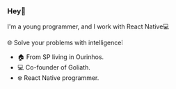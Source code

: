 ### Hey👋

I'm a young programmer, and I work with React Native💻

🌐 Solve your problems with intelligence❕

- 🏠 From SP living in Ourinhos.
- 💻 Co-founder of Goliath.
- ❄️ React Native programmer.
